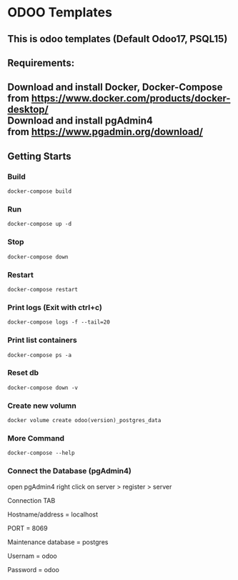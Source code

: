 # ODOO Templates

This is odoo templates
(Default Odoo17, PSQL15)
-----------------------------------

## Requirements:
Download and install Docker, Docker-Compose from 
https://www.docker.com/products/docker-desktop/            
Download and install pgAdmin4                                 
from https://www.pgadmin.org/download/
-----------------------------------
## Getting Starts

### Build
```
docker-compose build
```

### Run
```
docker-compose up -d
```

### Stop
```
docker-compose down
```

### Restart
```
docker-compose restart
```

### Print logs (Exit with ctrl+c)
```
docker-compose logs -f --tail=20
```

### Print list containers
```
docker-compose ps -a
```

### Reset db
```
docker-compose down -v
```

### Create new volumn
```
docker volume create odoo(version)_postgres_data
```

### More Command
```
docker-compose --help
```

### Connect the Database (pgAdmin4)

open pgAdmin4 
right click on server > register > server

Connection TAB 

Hostname/address = localhost

PORT = 8069

Maintenance database = postgres

Usernam = odoo

Password = odoo 

